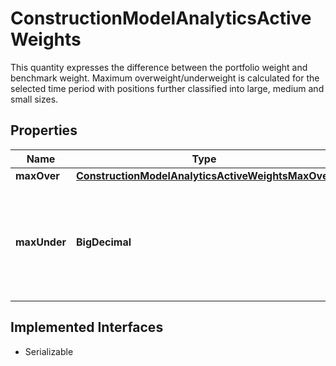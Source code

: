 

# ConstructionModelAnalyticsActiveWeights

This quantity expresses the difference between the portfolio weight and benchmark weight. Maximum overweight/underweight is calculated for the selected time period with positions further classified into large, medium and small sizes.

## Properties

Name | Type | Description | Notes
------------ | ------------- | ------------- | -------------
**maxOver** | [**ConstructionModelAnalyticsActiveWeightsMaxOver**](ConstructionModelAnalyticsActiveWeightsMaxOver.md) |  |  [optional]
**maxUnder** | **BigDecimal** | The lowest observed difference between the portfolio weight and benchmark weight. |  [optional]


## Implemented Interfaces

* Serializable


